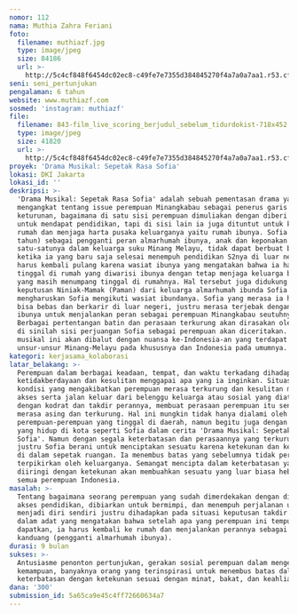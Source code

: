 ```yaml
---
nomor: 112
nama: Muthia Zahra Feriani
foto:
  filename: muthiazf.jpg
  type: image/jpeg
  size: 84186
  url: >-
    http://5c4cf848f6454dc02ec8-c49fe7e7355d384845270f4a7a0a7aa1.r53.cf2.rackcdn.com/e82d4138-43d7-4111-a803-062279703b91/muthiazf.jpg
seni: seni_pertunjukan
pengalaman: 6 tahun
website: www.muthiazf.com
sosmed: 'instagram: muthiazf'
file:
  filename: 843-film_live_scoring_berjudul_sebelum_tidurdokist-718x452.jpg
  type: image/jpeg
  size: 41820
  url: >-
    http://5c4cf848f6454dc02ec8-c49fe7e7355d384845270f4a7a0a7aa1.r53.cf2.rackcdn.com/8321f41c-15e6-49a9-a553-d1546d9d3d85/843-film_live_scoring_berjudul_sebelum_tidurdokist-718x452.jpg
proyek: 'Drama Musikal: Sepetak Rasa Sofia'
lokasi: DKI Jakarta
lokasi_id: ''
deskripsi: >-
  'Drama Musikal: Sepetak Rasa Sofia' adalah sebuah pementasan drama yang
  mengangkat tentang issue perempuan Minangkabau sebagai penerus garis
  keturunan, bagaimana di satu sisi perempuan dimuliakan dengan diberi akses
  untuk mendapat pendidikan, tapi di sisi lain ia juga dituntut untuk kembali ke
  rumah dan menjaga harta pusaka keluarganya yaitu rumah ibunya. Sofia (27
  tahun) sebagai pengganti peran almarhumah ibunya, anak dan keponakan perempuan
  satu-satunya dalam keluarga suku Minang Melayu, tidak dapat berbuat banyak
  ketika ia yang baru saja selesai menempuh pendidikan S2nya di luar negeri
  harus kembali pulang karena wasiat ibunya yang mengatakan bahwa ia harus
  tinggal di rumah yang diwarisi ibunya dengan tetap menjaga keluarga besarnya
  yang masih menumpang tinggal di rumahnya. Hal tersebut juga didukung oleh
  keputusan Niniak-Mamak (Paman) dari keluarga almarhumah ibunda Sofia yang
  mengharuskan Sofia mengikuti wasiat ibundanya. Sofia yang merasa ia harusnya
  bisa bebas dan berkarir di luar negeri, justru merasa terjebak dengan wasiat
  ibunya untuk menjalankan peran sebagai perempuan Minangkabau seutuhnya.
  Berbagai pertentangan batin dan perasaan terkurung akan dirasakan oleh Sofia,
  di sinilah sisi perjuangan Sofia sebagai perempuan akan diceritakan. Drama
  musikal ini akan dibalut dengan nuansa ke-Indonesia-an yang terdapat
  unsur-unsur Minang-Melayu pada khususnya dan Indonesia pada umumnya.
kategori: kerjasama_kolaborasi
latar_belakang: >-
  Perempuan dalam berbagai keadaan, tempat, dan waktu terkadang dihadapkan pada
  ketidakberdayaan dan kesulitan menggapai apa yang ia inginkan. Situasi dan
  kondisi yang mengakibatkan perempuan merasa terkurung dan kesulitan memperoleh
  akses serta jalan keluar dari belenggu keluarga atau sosial yang diatasnamakan
  dengan kodrat dan takdir perannya, membuat perasaan perempuan itu sendiri
  merasa asing dan terkurung. Hal ini mungkin tidak hanya dialami oleh
  perempuan-perempuan yang tinggal di daerah, namun begitu juga dengan perempuan
  yang hidup di kota seperti Sofia dalam cerita 'Drama Musikal: Sepetak Rasa
  Sofia'. Namun dengan segala keterbatasan dan perasaannya yang terkurung,
  justru Sofia berani untuk menciptakan sesuatu karena ketekunan dan keahliannya
  di dalam sepetak ruangan. Ia menembus batas yang sebelumnya tidak pernah
  terpikirkan oleh keluarganya. Semangat mencipta dalam keterbatasan yang
  diiringi dengan ketekunan akan membuahkan sesuatu yang luar biasa hebat bagi
  semua perempuan Indonesia.
masalah: >-
  Tentang bagaimana seorang perempuan yang sudah dimerdekakan dengan diberikan
  akses pendidikan, dibiarkan untuk bermimpi, dan menempuh perjalanan untuk
  menjadi diri sendiri justru dihadapkan pada situasi keputusan takdir perannya
  dalam adat yang mengatakan bahwa setelah apa yang perempuan ini tempuh dan
  dapatkan, ia harus kembali ke rumah dan menjalankan perannya sebagai bundo
  kanduang (pengganti almarhumah ibunya).
durasi: 9 bulan
sukses: >-
  Antusiasme penonton pertunjukan, gerakan sosial perempuan dalam mengembangkan
  kemampuan, banyaknya orang yang terinspirasi untuk menembus batas dalam
  keterbatasan dengan ketekunan sesuai dengan minat, bakat, dan keahliannya.
dana: '300'
submission_id: 5a65ca9e45c4ff72660634a7
---
```

